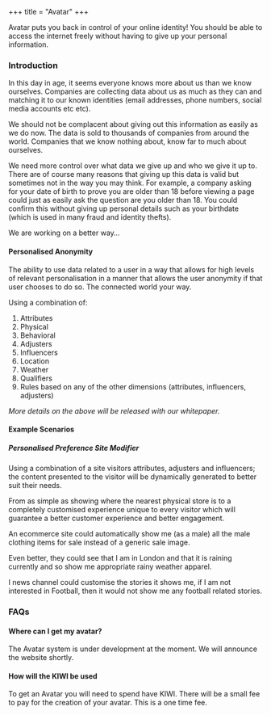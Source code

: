 +++
title = "Avatar"
+++

Avatar puts you back in control of your online identity! You should be able to access the internet freely without having to give up your personal information.

<!--more-->

### Introduction
In this day in age, it seems everyone knows more about us than we know ourselves. Companies are collecting data about us as much as they can and matching it to our known identities (email addresses, phone numbers, social media accounts etc etc).

We should not be complacent about giving out this information as easily as we do now. The data is sold to thousands of companies from around the world. Companies that we know nothing about, know far to much about ourselves.

We need more control over what data we give up and who we give it up to. There are of course many reasons that giving up this data is valid but sometimes not in the way you may think.
For example, a company asking for your date of birth to prove you are older than 18 before viewing a page could just as easily ask the question are you older than 18.
You could confirm this without giving up personal details such as your birthdate (which is used in many fraud and identity thefts).

We are working on a better way&hellip;

#### Personalised Anonymity
The ability to use data related to a user in a way that allows for high levels of relevant personalisation in a manner that
allows the user anonymity if that user chooses to do so. The connected world your way.

Using a combination of:

1. Attributes
  1. Physical
  2. Behavioral
2. Adjusters
3. Influencers
  1. Location
  2. Weather
4. Qualifiers
  1. Rules based on any of the other dimensions (attributes, influencers, adjusters)

*More details on the above will be released with our whitepaper.*

#### Example Scenarios
##### Personalised Preference Site Modifier
Using a combination of a site visitors attributes, adjusters and influencers; the content presented to the visitor will be dynamically generated to better suit their needs.

From as simple as showing where the nearest physical store is to a completely customised experience unique to every visitor which will guarantee a better customer experience and better engagement.

An ecommerce site could automatically show me (as a male) all the male clothing items for sale instead of a generic sale image.

Even better, they could see that I am in London and that it is raining currently and so show me appropriate rainy weather apparel.

I news channel could customise the stories it shows me, if I am not interested in Football, then it would not show me any
football related stories.

### FAQs

#### Where can I get my avatar?
The Avatar system is under development at the moment. We will announce the website shortly.

#### How will the KIWI be used
To get an Avatar you will need to spend have KIWI. There will be a small fee to pay for the creation of your avatar. This is
a one time fee.  
